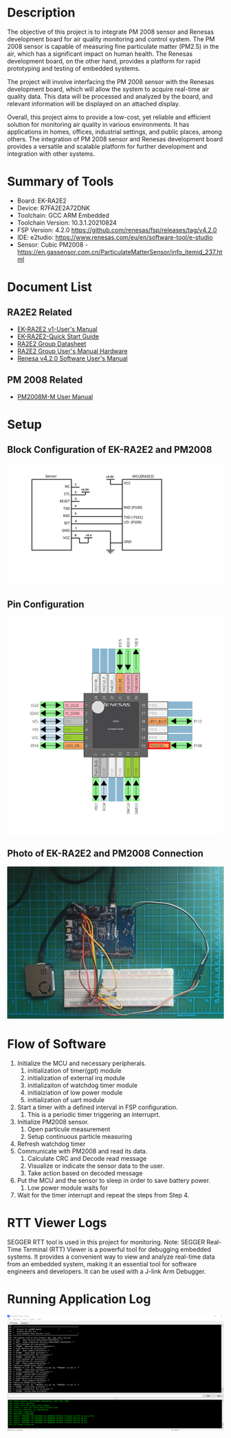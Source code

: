 # Description
The objective of this project is to integrate PM 2008 sensor and Renesas development board for air quality monitoring and control system. The PM 2008 sensor is capable of measuring fine particulate matter (PM2.5) in the air, which has a significant impact on human health. The Renesas development board, on the other hand, provides a platform for rapid prototyping and testing of embedded systems.

The project will involve interfacing the PM 2008 sensor with the Renesas development board, which will allow the system to acquire real-time air quality data. This data will be processed and analyzed by the board, and relevant information will be displayed on an attached display. 

Overall, this project aims to provide a low-cost, yet reliable and efficient solution for monitoring air quality in various environments. It has applications in homes, offices, industrial settings, and public places, among others. The integration of PM 2008 sensor and Renesas development board provides a versatile and scalable platform for further development and integration with other systems.

# Summary of Tools
* Board:   EK-RA2E2 
* Device:   R7FA2E2A72DNK 
* Toolchain:   GCC ARM Embedded 
* Toolchain Version:   10.3.1.20210824 
* FSP Version:   4.2.0 https://github.com/renesas/fsp/releases/tag/v4.2.0
* IDE: e2tudio: https://www.renesas.com/eu/en/software-tool/e-studio
* Sensor: Cubic PM2008 - https://en.gassensor.com.cn/ParticulateMatterSensor/info_itemid_237.html

# Document List
## RA2E2 Related
 * [EK-RA2E2 v1-User's Manual](Documents/EK-RA2E2%20v1-User's%20Manual.pdf)
 * [EK-RA2E2-Quick Start Guide](Documents/EK-RA2E2-Quick%20Start%20Guide.pdf)
 * [RA2E2 Group Datasheet](Documents/RA2E2%20Group%20Datasheet.pdf)
 * [RA2E2 Group User's Manual Hardware](Documents/RA2E2%20Group%20User's%20Manual%20Hardware.pdf)
 * [Renesa v4.2.0 Software User's Manual](Documents/Renesas%20Flexible%20Software%20Package%20(FSP)%20v4.2.0%20User's%20Manual.pdf)
## PM 2008 Related
  * [PM2008M-M User Manual](Documents/PM2008M-M%20Laser%20Particle%20Sensor%20Module%20Specification.pdf)
 



# Setup
## Block Configuration of EK-RA2E2 and PM2008
![](Documents/RA2E2_PM2008_UART_Congig.png)

## Pin Configuration
![](Documents/PinConfig.png)

## Photo of EK-RA2E2 and PM2008 Connection
![](Documents/SetupPhoto.jpeg)

# Flow of Software
1. Initialize the MCU and necessary peripherals.
    1. initialization of timer(gpt) module
    2. initialization of external irq module
    3. initializaiton of watchdog timer module
    4. initialziation of low power module
    5. initialization of uart module
2. Start a timer with a defined interval in FSP configuration.
    1. This is a periodic timer triggering an interruprt.
3. Initialize PM2008 sensor.
    1. Open particule measurement
    2. Setup continuous particle measuring
4. Refresh watchdog timer
5. Communicate with PM2008 and read its data.
    1. Calculate CRC and Decode read message
    2. Visualize or indicate the sensor data to the user.
    3. Take action based on decoded message
6. Put the MCU and the sensor to sleep in order to save battery power.
    1. Low power module waits for
7. Wait for the timer interrupt and repeat the steps from Step 4.

# RTT Viewer Logs
SEGGER RTT tool is used in this project for monitoring. 
Note: SEGGER Real-Time Terminal (RTT) Viewer is a powerful tool for debugging embedded systems. It provides a convenient way to view and analyze real-time data from an embedded system, making it an essential tool for software engineers and developers. It can be used with a J-link Arm Debugger.

# Running Application Log
![](Documents/RTTViewerOutput.PNG)
